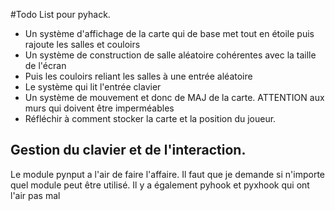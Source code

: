 #Todo List pour pyhack.

- Un système d'affichage de la carte qui de base met tout en étoile puis rajoute les salles et couloirs
- Un système de construction de salle aléatoire cohérentes avec la taille de l'écran
- Puis les couloirs reliant les salles à une entrée aléatoire
- Le système qui lit l'entrée clavier
- Un système de mouvement et donc de MAJ de la carte. ATTENTION aux murs qui doivent être imperméables
- Réfléchir à comment stocker la carte et la position du joueur.



## Gestion du clavier et de l'interaction.

Le module pynput a l'air de faire l'affaire. Il faut que je demande si n'importe quel module peut être utilisé.
Il y a également pyhook et pyxhook qui ont l'air pas mal
